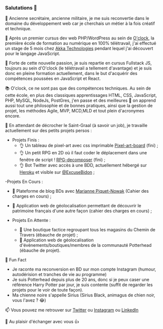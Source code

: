 ### Salutations :wave:

:memo: Ancienne secrétaire, ancienne militaire, je me suis reconvertie dans le domaine du développement web car je cherchais un métier à la fois créatif et technique.

:seedling: Après un premier cursus dev web PHP/WordPress au sein de [O'clock](https://oclock.io/), la première école de formation au numérique en 100% télétravail, j'ai effectué un stage de 5 mois chez [Akka Technologies](https://www.akka-technologies.com/france/?lang=fr) pendant lequel j'ai découvert pour le langage JavaScript.

:muscle: Forte de cette nouvelle passion, je suis repartie en cursus Fullstack JS, toujours au sein d'O'clock (le télétravail a tellement d'avantage) et je suis donc en pleine formation actuellement, dans le but d'acquérir des compétences poussées en JavaScript et React.

:books: O'clock, ce ne sont pas que des compétences techniques. Au sein de cette école, en plus des classiques apprentissages HTML, CSS, JavaScript, PHP, MySQL, NodeJs, PostGres, j'en passe et des meilleures :tongue: on apprend aussi tout une philosophie et de bonnes pratiques, ainsi que la gestion de projet, les méthodes Agile, MVP, MCD,MLD et tout plein d'acronymes encore.

:telescope: En attendant de décrocher le Saint-Graal (à savoir un job), je travaille actuellement sur des petits projets persos :
- Projets Finis :
  - :ok_hand: Un tableau de pixel-art avec css imprimable [Pixel-art-board](https://hacoba.github.io/pixel-art-board/)  (fini) ;
  - :ok_hand: Un petit RPG en 2D où il faut coder le déplacement dans une fenêtre de script ! [RPG-decomposer](https://hacoba.github.io/rpg-decomposer/)  (fini) ;
  - :ok_hand: Bot Twitter avec accès à une BDD, actuellement hébergé sur [Heroku](https://heroku.com) et visible sur [@ExcuseBidon](https://twitter.com/ExcuseBidon) ;

-Projets En Cours :
  - :muscle: Plateforme de blog BDs avec [Marianne Piquet-Nowak](https://github.com/MariannePiquetNowak) (Cahier des charges en cours) ;
  - :muscle: Application web de géolocalisation permettant de découvrir le patrimoine français d'une autre façon (cahier des charges en cours) ;

- Projets En Attente :
  - :eyes: Une boutique factice regroupant tous les magasins du Chemin de Travers (ébauche de projet) ;
  - :eyes: Application web de géolocalisation d'évènements/boutiques/membres de la communauté Potterhead (ébauche de projet).

:loudspeaker: Fun Fact
- Je raconte ma reconversion en BD sur mon compte Instagram (humour, autodérision et tranches de vie au programme)
- Je suis Potterhead depuis plus de 20 ans, donc si je peux caser une référence Harry Potter par jour, je suis contente (suffit de regarder les projets pour le voir de toute façon).
- Ma chienne noire s'appelle Sirius (Sirius Black, animagus de chien noir, vous l'avez ? :joy:)

:mailbox: Vous pouvez me retrouver sur [Twitter](https://twitter.com/HaCoBa_Laure) ou [Instagram](https://www.instagram.com/hacoba_laure/) ou [LinkedIn](https://fr.linkedin.com/in/laure-lamande)

:wave: Au plaisir d'échanger avec vous :+1:
